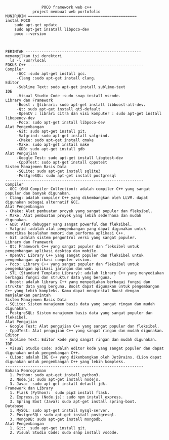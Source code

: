                     POCO framework web c++
                project membuat web portofolio
    MUNIRUDIN ================================================
    instal POCO
        sudo apt-get update
        sudo apt-get insatall libpoco-dev
        poco --version
        


    PERINTAH ---------------------------------------------------
    menampilkan isi derektori
      ls -l /usr/local
    FOKUS C++ ---------------------------------------------------
    Compiler
         -GCC :sudo apt-get install gcc.
         -Clang :sudo apt-get install clang.
    Editor
         -Sublime Text: sudo apt-get install sublime-text
    IDE
         -Visual Studio Code :sudo snap install vscode.
    Library dan Framework
         -Boost : @librari: sudo apt-get install libboost-all-dev.
         -Qt: sudo apt-get install qt5-default
         -OpenCV : librari citra dan visi komputer : sudo apt-get install libopencv-dev
         -Poco: sudo apt-get install libpoco-dev
    Alat Pengembangan
         -Git: sudo apt-get install git.
         -Valgrind: sudo apt-get install valgrind.
         -CMake: sudo apt-get install cmake
         -Make: sudo apt-get install make
         -GDB: sudo apt-get install gdb
    Alat Pengujian
         -Google Test: sudo apt-get install libgtest-dev
         -CppUTest: sudo apt-get install cpputest
    Sistem Manajemen Basis Data
         -SQLite: sudo apt-get install sqlite3
         -PostgreSQL: sudo apt-get install postgresql
    -------------------------------------------------------------
    Compiler
    - GCC (GNU Compiler Collection): adalah compiler C++ yang sangat populer dan banyak digunakan.
    - Clang: adalah compiler C++ yang dikembangkan oleh LLVM. dapat digunakan sebagai alternatif GCC.
    Alat Pengembangan
    - CMake: Alat pembuatan proyek yang sangat populer dan fleksibel.
    - Make: Alat pembuatan proyek yang lebih sederhana dan mudah digunakan.
    - GDB: Alat debugger yang sangat powerful dan fleksibel.
    - Valgrid :adalah alat pengembangan yang dapat digunakan untuk memeriksa kesalahan memori dan performa aplikasi C++.
    - Git :adalah sistem pengontrol versi yang sangat populer.     
    Library dan Framework
    - Qt: Framework C++ yang sangat populer dan fleksibel untuk pengembangan aplikasi desktop dan mobile.
    - OpenCV: Library C++ yang sangat populer dan fleksibel untuk pengembangan aplikasi computer vision.
    - Poco: Library C++ yang sangat populer dan fleksibel untuk pengembangan aplikasi jaringan dan web.
    - STL (Standard Template Library): adalah library C++ yang menyediakan berbagai fungsi dan struktur data yang berguna.
    - Boost: adalah library C++ yang menyediakan berbagai fungsi dan struktur data yang berguna. Boost dapat digunakan untuk pengembangan C++ yang lebih kompleks. Kamu dapat menginstal Boost dengan menjalankan perintah     
    Sistem Manajemen Basis Data
    - SQLite: Sistem manajemen basis data yang sangat ringan dan mudah digunakan.
    - PostgreSQL: Sistem manajemen basis data yang sangat populer dan fleksibel.
    Alat Pengujian
    - Google Test: Alat pengujian C++ yang sangat populer dan fleksibel.
    - CppUTest: Alat pengujian C++ yang sangat ringan dan mudah digunakan. 
    Editor
    - Sublime Text: Editor kode yang sangat ringan dan mudah digunakan.
    IDE
    - Visual Studio Code: adalah editor kode yang sangat populer dan dapat digunakan untuk pengembangan C++.
    - CLion: adalah IDE C++ yang dikembangkan oleh JetBrains. CLion dapat digunakan untuk pengembangan C++ yang lebih kompleks.
    -------------------------------------------------------------
    Bahasa Pemrograman
      1. Python: sudo apt-get install python3.
      2. Node.js: sudo apt-get install nodejs.
      3. Java:  sudo apt-get install default-jdk.  
    Framework dan Library
      1. Flask (Python):  sudo pip3 install flask.
      2. Express.js (Node.js): sudo npm install express.
      3. Spring Boot (Java): sudo apt-get install spring-boot.
    Database
      1. MySQL: sudo apt-get install mysql-server.
      2. PostgreSQL: sudo apt-get install postgresql.
      3. MongoDB: sudo apt-get install mongodb.  
    Alat Pengembangan
      1. Git:  sudo apt-get install git.
      2. Visual Studio Code: sudo snap install vscode.
